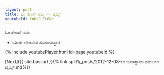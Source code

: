 ```yaml
---
layout: post
title: ಓಂ ತೇಜಸ್ ನಮಃ ೧೧ ಟೈಮ್ಸ್
youtubeId: fnHoJUErGNc
---
```

 
 
 ಓಂ ತೇಜಸ್ ನಮಃ  
 
 -  ಯಾರು ಬೆಳಕಿನಂತೆ ಹೊಳೆಯುತ್ತಾರೆ 
 
  
 
  
 
 
 
 
 
 


{% include youtubePlayer.html id=page.youtubeId %}
 
[Next]({{ site.baseurl }}{% link  split1/_posts/2012-12-08-ಓಂ ಬನಹಸ್ಥಾಯ ನಮಃ ೧೧ ಟೈಮ್ಸ್.md%})
 
